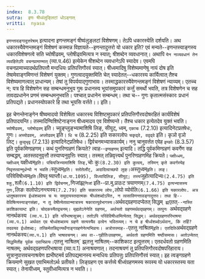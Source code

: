 ```yaml
---
index:  8.3.78
sutra:  इणः षीध्वंलुङ्लिटां धोऽङ्गात्
vritti:  nyasa
---
```


`इणन्तादङ्गादुत्तरेषाम्` इत्यादना इणन्तमङ्गं षीष्वंलुङ्लटां विशेषणम्। तेऽपि धकारस्येति दर्शयति। अथ धकारस्यैवेणन्तमङ्गं विशेषणं कस्मान्न विज्ञायते--इणन्तादुत्तरो यो धकार इति? एवं मन्यते--इणन्तस्याङ्गस्य धकारविशेषणत्वे सति च्योषीढवम्, प्लोषीढ्वमित्यत्र न स्यात्; षीशब्देन व्यवधानात्। अथापि `येन नाव्यवधानं तेन व्यवहितेऽपि वचनप्रामाण्मात्` (व्या.प.46) इत्येकेन षीशब्देन व्यवधानेऽपि स्यादेव। एवमपि वचनप्रामाच्यादर्थप्रतिपत्तौ मन्दधियः प्रतिपत्तिगौरवं स्यात्। षीध्वमादिषु विशेष्यमाणेषु नायं दोष इति तेषामेवाङ्गमिणन्तं विशेषणं युक्तम्। गुणत्वादयुक्तमिति चेत् स्यादेतत्--धकारस्य कार्यित्वात् तैश्च विशेष्यमाणत्वात् प्राधान्यम्। तेषां तु विपर्ययाद्गुणाभावः। तस्माद्धकारस्यैवेणन्तमङ्गं विशेषणं न्याय्यम्। एतच्च न; यत्र हि विशेषणेन सह सम्बन्धमनुभूय गुमः प्रधानस्य भूयांसमुपकारं कर्त्तुं समर्थो भवति, तत्र विशेषणेन च सह तावदप्रधानेन प्रणमं सम्बन्धमनुभवति। पश्चात् प्रधानेन सम्बन्धम्। तथा च--
गुणः कृतात्मसंस्कारः प्रधानं प्रतिपद्यते।
प्रधानस्योपकारे हि तथा भूयसि वर्त्तते।। इति।

इह चेणन्तेनाङ्गेन षीष्वमादयो विशेषिता धकारस्य विशिष्टमुपकारं प्रतिपत्तिगौरवदोषरहितं कार्यविशेषं प्रतिपादयन्ति। तस्मादिण्विशिष्टेनाङ्गन षीध्वमादय एव विशेष्यन्ते। तैश्च धकार इत्येतदेव युक्तं भवति। `च्योषीढवम्, प्लोषोढ्वम्` इति। च्युङ्प्लुङ्भ्यामाशिषि लिङ्, सीयुट्, ध्वम्, `एकाचः` (7.2.10) इत्यादिनेटप्रतषेधः, गुणः। `अच्योढवम्, अप्लोढवम्` इति। `धि च` (8.2.25) इति सकारलोपः `चकृढ्वे, ववृढ्वे` इति। कृञो वृञो लिट्। `कुसृभृवृ` (7.2.13) इत्यादिनेट्प्रतिषेधः। द्विर्वचनमभ्यासकार्यम्।
ननु चानुवर्त्तत एवेह `इण्कोः` (8.3.57) इति पूर्वकमिण्ग्रहणम्। कथं पुनरिण्ग्रहणं क्रियते? त्वाह--`इण्ग्रहणम्` इत्यादि। तद्धि पूर्वकमिण्ग्रहणं कवर्गेण सह सम्बद्धम्, अतस्तदनुवृत्तौ तस्याप्यनुवृत्तिः स्यात्। तस्मत् तन्निवृत्त्यर्थं पुनरिण्ग्रहणमिह क्रियते। `पक्षीध्धम्, यक्षीध्वम्` यक्षीध्वम्` इति। पचियजिभ्यामाशिषि लिङ्, `चोः कुः` (8.2.30) इति कुत्वम्, तस्मिन् कृते कवर्गस्येह निवृत्तत्वान्मूर्धन्यो न भवति। `स्तुध्वम्` इति। स्तोतेर्लोट्, अदादित्वाच्छपो लुक्। `अस्तुध्वम्` इति। लङ्। `परिवेविषोध्वम्` इति। `विष्लृ ष्याप्तौ` (धा.पा.1095), विध्यादिलिङ, सीयुट्; तस्य `जुहोत्यादिभ्यः` (2.4.75) इति श्लुः, `श्लौ` (6.1.10) इति द्विर्वचनम्, `णिजांझ्र्`निजां` इति--प्रा.मु.प्राठःट त्रयाणणम्` (7.4.75) इत्यभ्यासस्य गुणः, `लिङः सलोपोऽनन्त्यस्य` (7.2.79) इति सकारस्य लोपः, `लोपो व्योर्वलि` (6.1.66) इति यकारलोपः. अत्र धातुषकारस्य ईध्वंशब्दस्य च यः समुदायस्तदात्मकः षीध्वंशब्दोऽस्ति, न त्वसाविणन्तावङ्गादुत्तरः। तथा हि--वेविषित्यस्याङ्गसंज्ञा, न तु वेषीत्येतावान्मात्रास्य षकारात्पूर्वभागस्य।
`अर्थवद्ग्रहणादप्येतत् सिद्धम्` झ्र्`एतत्`--नास्ति काशिकायाम्ट इति। चोदकस्यैतद्वचनम्। मृह्यतेऽनेनेति ग्रहणम्, अर्थयतो ग्रहणमर्थवद्ग्रहणम्। तत्पुनः `अर्थवद्ग्रहणे नानर्थकस्य` (व्या.प.1) इति परिभाषासूत्रम्। ततोऽपि परिवेविषीध्वमित्येतत् सिद्धम्। अर्थवद्ग्रहणपरिभाषया (व्या.प.1) अर्थवत एव षोध्वंशब्दस्य ग्रहणे सत्यस्यैव ढत्वेन भवितव्यम्। न चे ह षीर्ध्वशब्दोऽर्थवान्, किं तर्हि? तदवयव ईर्ध्वशब्दः; तत्किमेतन्निवृत्त्यर्थेनाङ्गग्रहणेनेत्यभिप्रायः। अत्रोत्तरमाह--`एतत्तु नाश्रितम्` इति। एतदिति `अर्थवद्ग्रहणे नानर्थकस्य` (व्या.प.1) इति भाषावचनम्।
अथ वा--गृहीतिःउग्रहणम्, अर्थवतो ग्रहणमिति षष्ठीसमासः। अतोऽप्येतत् सिद्धमितीह पूर्वक एवाभिप्रायः। `एतत्तु नाश्रितम्` झ्र्तत्तु नाश्रितम्--काशिकाट इत्युत्तरम्। एतदर्धवतो ग्रहणमिति नाश्रतम्; अर्थवद्ग्रहणपरिभाषाया (व्या.प.1) अनाश्रयणात्। तदनाश्रयणं तु प्रतिपत्तिगौरवदोषपरिहाराय। सूत्रानुपात्तवचनाश्रयेण ह्यभीष्टमर्व प्रतिपद्यमानस्य मन्वधियः प्रतिपत्तुः प्रतिपत्तिगौरवं स्यात्। इह त्वङ्गग्रहणे क्रियमाणे सुखत एवाभिमतोऽर्थः प्रतीयते। लिङ्ग्रहण एव कर्त्तव्ये षीध्वंग्रहणमस्य रूपस्य यो धकारस्तस्य यता स्यात्। तेनायीध्वम्, स्तुवीध्वमित्यत्र न भवति।।

